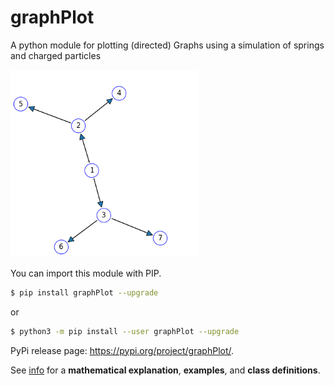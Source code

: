 # graphPlot

A python module for plotting (directed) Graphs using a simulation of springs
and charged particles

<img src="docs/example.png" width="300px" />

You can import this module with PIP.

```bash
$ pip install graphPlot --upgrade
```

or

```bash
$ python3 -m pip install --user graphPlot --upgrade
```

PyPi release page: https://pypi.org/project/graphPlot/.

See [info](https://francisp336.github.io/graphPlot/) for a
**mathematical explanation**, **examples**, and **class definitions**.
